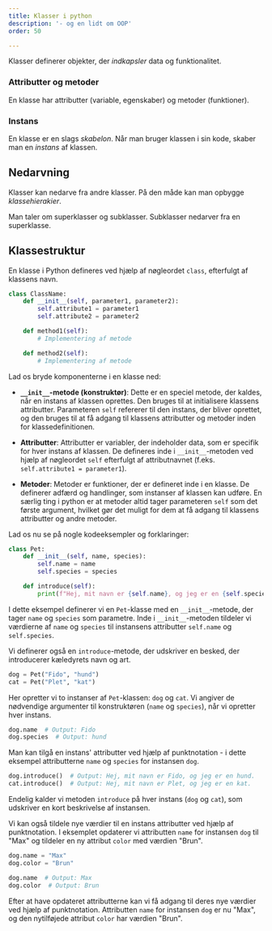 ```yaml
---
title: Klasser i python
description: '- og en lidt om OOP'
order: 50

---
```

Klasser definerer objekter, der _indkapsler_ data og funktionalitet.

### Attributter og metoder

En klasse har attributter (variable, egenskaber) og metoder (funktioner).

### Instans

En klasse er en slags _skabelon_. Når man bruger klassen i sin kode, skaber man en _instans_ af klassen.

## Nedarvning

Klasser kan nedarve fra andre klasser. På den måde kan man opbygge _klassehierakier_.

Man taler om superklasser og subklasser. Subklasser nedarver fra en superklasse.

## Klassestruktur

En klasse i Python defineres ved hjælp af nøgleordet `class`, efterfulgt af klassens navn.

```python
class ClassName:
    def __init__(self, parameter1, parameter2):
        self.attribute1 = parameter1
        self.attribute2 = parameter2

    def method1(self):
        # Implementering af metode

    def method2(self):
        # Implementering af metode
```

Lad os bryde komponenterne i en klasse ned:

- **`__init__`-metode (konstruktør)**: Dette er en speciel metode, der kaldes, når en instans af klassen oprettes. Den bruges til at initialisere klassens attributter. Parameteren `self` refererer til den instans, der bliver oprettet, og den bruges til at få adgang til klassens attributter og metoder inden for klassedefinitionen.

- **Attributter**: Attributter er variabler, der indeholder data, som er specifik for hver instans af klassen. De defineres inde i `__init__`-metoden ved hjælp af nøgleordet `self` efterfulgt af attributnavnet (f.eks. `self.attribute1 = parameter1`).

- **Metoder**: Metoder er funktioner, der er defineret inde i en klasse. De definerer adfærd og handlinger, som instanser af klassen kan udføre. En særlig ting i python er at metoder altid tager parameteren `self` som det første argument, hvilket gør det muligt for dem at få adgang til klassens attributter og andre metoder.

Lad os nu se på nogle kodeeksempler og forklaringer:

```python
class Pet:
    def __init__(self, name, species):
        self.name = name
        self.species = species

    def introduce(self):
        print(f"Hej, mit navn er {self.name}, og jeg er en {self.species}.")
```

I dette eksempel definerer vi en `Pet`-klasse med en `__init__`-metode, der tager `name` og `species` som parametre. Inde i `__init__`-metoden tildeler vi værdierne af `name` og `species` til instansens attributter `self.name` og `self.species`.

Vi definerer også en `introduce`-metode, der udskriver en besked, der introducerer kæledyrets navn og art.

```python
dog = Pet("Fido", "hund")
cat = Pet("Plet", "kat")
```

Her opretter vi to instanser af `Pet`-klassen: `dog` og `cat`. Vi angiver de nødvendige argumenter til konstruktøren (`name` og `species`), når vi opretter hver instans.

```python
dog.name  # Output: Fido
dog.species  # Output: hund
```

Man kan tilgå en instans' attributter ved hjælp af punktnotation - i dette eksempel  attributterne `name` og `species` for instansen `dog`.

```python
dog.introduce()  # Output: Hej, mit navn er Fido, og jeg er en hund.
cat.introduce()  # Output: Hej, mit navn er Plet, og jeg er en kat.
```

Endelig kalder vi metoden `introduce` på hver instans (`dog` og `cat`), som udskriver en kort beskrivelse af instansen.

Vi kan også tildele nye værdier til en instans attributter ved hjælp af punktnotation. I eksemplet opdaterer vi attributten `name` for instansen `dog` til "Max" og tildeler en ny attribut `color` med værdien "Brun".

```python
dog.name = "Max"
dog.color = "Brun"

dog.name  # Output: Max
dog.color  # Output: Brun
```

Efter at have opdateret attributterne kan vi få adgang til deres nye værdier ved hjælp af punktnotation. Attributten `name` for instansen `dog` er nu "Max", og den nytilføjede attribut `color` har værdien "Brun".
